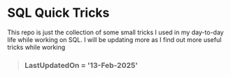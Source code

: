 # SQL Quick Tricks
This repo is just the collection of some small tricks I used in my day-to-day life while working on SQL.
I will be updating more as I find out more useful tricks while working
>### LastUpdatedOn = '13-Feb-2025'
